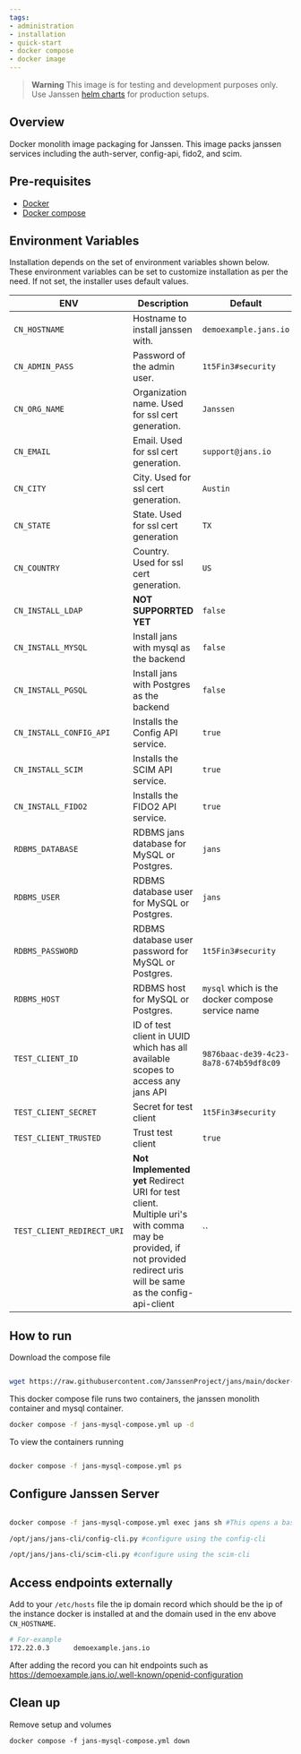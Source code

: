 ```yaml
---
tags:
- administration
- installation
- quick-start
- docker compose
- docker image
---
```


> **Warning**
> This image is for testing and development purposes only. Use Janssen [helm charts](https://github.com/JanssenProject/jans/tree/main/charts/janssen) for production setups.

## Overview

Docker monolith image packaging for Janssen. This image packs janssen services including the auth-server, config-api, fido2, and scim.

## Pre-requisites

- [Docker](https://docs.docker.com/install)
- [Docker compose](https://docs.docker.com/compose/install/)


## Environment Variables

Installation depends on the set of environment variables shown below. These environment variables can be set to customize installation as per the need. If not set, the installer uses default values.

| ENV                        | Description                                                                                                                                                          | Default                                          |
|----------------------------|----------------------------------------------------------------------------------------------------------------------------------------------------------------------|--------------------------------------------------|
| `CN_HOSTNAME`              | Hostname to install janssen with.                                                                                                                                    | `demoexample.jans.io`                            |
| `CN_ADMIN_PASS`            | Password of the admin user.                                                                                                                                          | `1t5Fin3#security`                               |
| `CN_ORG_NAME`              | Organization name. Used for ssl cert generation.                                                                                                                     | `Janssen`                                        |
| `CN_EMAIL`                 | Email. Used for ssl cert generation.                                                                                                                                 | `support@jans.io`                                |
| `CN_CITY`                  | City. Used for ssl cert generation.                                                                                                                                  | `Austin`                                         |
| `CN_STATE`                 | State. Used for ssl cert generation                                                                                                                                  | `TX`                                             |
| `CN_COUNTRY`               | Country. Used for ssl cert generation.                                                                                                                               | `US`                                             |
| `CN_INSTALL_LDAP`          | **NOT SUPPORRTED YET**                                                                                                                                               | `false`                                          |
| `CN_INSTALL_MYSQL`         | Install jans with mysql as the backend                                                                                                                               | `false`                                          |
| `CN_INSTALL_PGSQL`         | Install jans with Postgres as the backend                                                                                                                            | `false`                                          |
| `CN_INSTALL_CONFIG_API`    | Installs the Config API service.                                                                                                                                     | `true`                                           |
| `CN_INSTALL_SCIM`          | Installs the SCIM  API service.                                                                                                                                      | `true`                                           |
| `CN_INSTALL_FIDO2`         | Installs the FIDO2 API service.                                                                                                                                      | `true`                                           |
| `RDBMS_DATABASE`           | RDBMS jans database for MySQL or Postgres.                                                                                                                           | `jans`                                           |
| `RDBMS_USER`               | RDBMS database user for MySQL or Postgres.                                                                                                                           | `jans`                                           |
| `RDBMS_PASSWORD`           | RDBMS database user password for MySQL or Postgres.                                                                                                                  | `1t5Fin3#security`                               |
| `RDBMS_HOST`               | RDBMS host for MySQL or Postgres.                                                                                                                                    | `mysql` which is the docker compose service name |
| `TEST_CLIENT_ID`           | ID of test client in UUID which has all available scopes to access any jans API                                                                                      | `9876baac-de39-4c23-8a78-674b59df8c09`           |
| `TEST_CLIENT_SECRET`       | Secret for test client                                                                                                                                               | `1t5Fin3#security`                               |
| `TEST_CLIENT_TRUSTED`      | Trust test client                                                                                                                                                    | `true`                                           |
| `TEST_CLIENT_REDIRECT_URI` | **Not Implemented yet** Redirect URI for test client. Multiple uri's with comma may be provided, if not provided redirect uris will be same as the config-api-client | ``                                               |


## How to run

Download the compose file 

```bash

wget https://raw.githubusercontent.com/JanssenProject/jans/main/docker-jans-monolith/jans-mysql-compose.yml 
```

This docker compose file runs two containers, the janssen monolith container and mysql container.

```bash
docker compose -f jans-mysql-compose.yml up -d
```

To view the containers running

```bash

docker compose -f jans-mysql-compose.yml ps
```

## Configure Janssen Server

```bash

docker compose -f jans-mysql-compose.yml exec jans sh #This opens a bash terminal in the running container

/opt/jans/jans-cli/config-cli.py #configure using the config-cli

/opt/jans/jans-cli/scim-cli.py #configure using the scim-cli
```

## Access endpoints externally

Add to your `/etc/hosts` file the ip domain record which should be the ip of the instance docker is installed at and the domain used in the env above `CN_HOSTNAME`.

```bash
# For-example
172.22.0.3      demoexample.jans.io
```

After adding the record you can hit endpoints such as https://demoexample.jans.io/.well-known/openid-configuration

## Clean up

Remove setup and volumes

```
docker compose -f jans-mysql-compose.yml down
```

